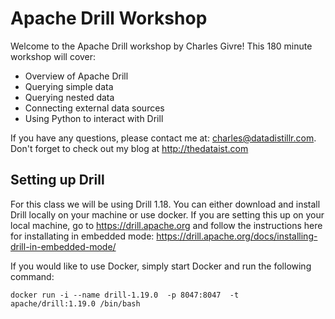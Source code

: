 # Apache Drill Workshop
Welcome to the Apache Drill workshop by Charles Givre!  This 180 minute workshop will cover:
* Overview of Apache Drill
* Querying simple data
* Querying nested data
* Connecting external data sources
* Using Python to interact with Drill

If you have any questions, please contact me at: charles@datadistillr.com.  
Don't forget to check out my blog at http://thedataist.com

## Setting up Drill
For this class we will be using Drill 1.18. You can either download and install Drill locally on your machine or use docker.  If you are setting this up on your local machine, go to https://drill.apache.org and follow the instructions here for installating in embedded mode: https://drill.apache.org/docs/installing-drill-in-embedded-mode/

If you would like to use Docker, simply start Docker and run the following command:
```
docker run -i --name drill-1.19.0  -p 8047:8047  -t apache/drill:1.19.0 /bin/bash
```
